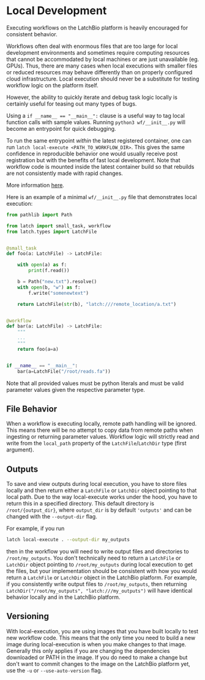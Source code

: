 # Local Development

Executing workflows on the LatchBio platform is heavily encouraged for
consistent behavior.

Workflows often deal with enormous files that are too large for local
development environments and sometimes require computing resources that cannot
be accommodated by local machines or are just unavailable (eg. GPUs).  Thus,
there are many cases when local executions with smaller files or reduced
resources may behave differently than on properly configured cloud
infrastructure. Local execution should never be a substitute for testing
workflow logic on the platform itself.

However, the ability to quickly iterate and debug task logic locally is
certainly useful for teasing out many types of bugs.

Using a `if __name__ == "__main__":` clause is a useful way to tag local
function calls with sample values. Running `python3 wf/__init__.py` will become
an entrypoint for quick debugging.

To run the same entrypoint _within_ the latest registered container, one can run
`latch local-execute <PATH_TO_WORKFLOW_DIR>`. This gives the same confidence in
reproducible behavior one would usually receive post registration but with the
benefits of fast local development. Note that workflow code is
mounted inside the latest container build so that rebuilds are not consistently
made with rapid changes.

More information [here](https://docs.latch.bio/subcommands.html#latch-local-execute).

Here is an example of a minimal `wf/__init__.py` file that demonstrates local
execution:

```python
from pathlib import Path

from latch import small_task, workflow
from latch.types import LatchFile


@small_task
def foo(a: LatchFile) -> LatchFile:

    with open(a) as f:
        print(f.read())

    b = Path("new.txt").resolve()
    with open(b, "w") as f:
        f.write("somenewtext")

    return LatchFile(str(b), "latch:///remote_location/a.txt")


@workflow
def bar(a: LatchFile) -> LatchFile:
    """
    ...
    """
    return foo(a=a)


if __name__ == "__main__":
    bar(a=LatchFile("/root/reads.fa"))
```

Note that all provided values must be python literals and must be valid
parameter values given the respective parameter type.

## File Behavior

When a workflow is executing locally, remote path handling will be ignored. This
means there will be no attempt to copy data from remote paths when ingesting or
returning parameter values. Workflow logic will strictly read and write from the
`local_path` property of the `LatchFile`/`LatchDir` type (first argument).

## Outputs

To save and view outputs during local execution, you have to store files locally and 
then return either a `LatchFile` or `LatchDir` object pointing to that local path. Due to
the way local-execute works under the hood, you have to return this in a specified 
directory. This default directory is `/root/{output_dir}`, where `output_dir` is by default
`'outputs'` and can be changed with the `--output-dir` flag.

For example, if you run 
```bash
latch local-execute . --output-dir my_outputs
```
then in the workflow you will need to write output files and directories to `/root/my_outputs`.
You don't technically need to return a `LatchFile` or `LatchDir` object pointing
to `/root/my_outputs` during local execution to get the files, but your implementation
should be consistent with how you would return a `LatchFile` or `LatchDir` object in the 
LatchBio platform. For example, if you consistently write output files to `/root/my_outputs`, 
then returning `LatchDir("/root/my_outputs", "latch:///my_outputs")` will have identical 
behavior locally and in the LatchBio platform.


## Versioning

With local-execution, you are using images that you have built locally to test new workflow 
code. This means that the only time you need to build a new image during local-execution is 
when you make changes to that image. Generally this only applies if you are changing the
dependencies downloaded or PATH in the image. If you do need to make a change but don't want
to commit changes to the image on the LatchBio platform yet, use the `-u` or `--use-auto-version` 
flag.